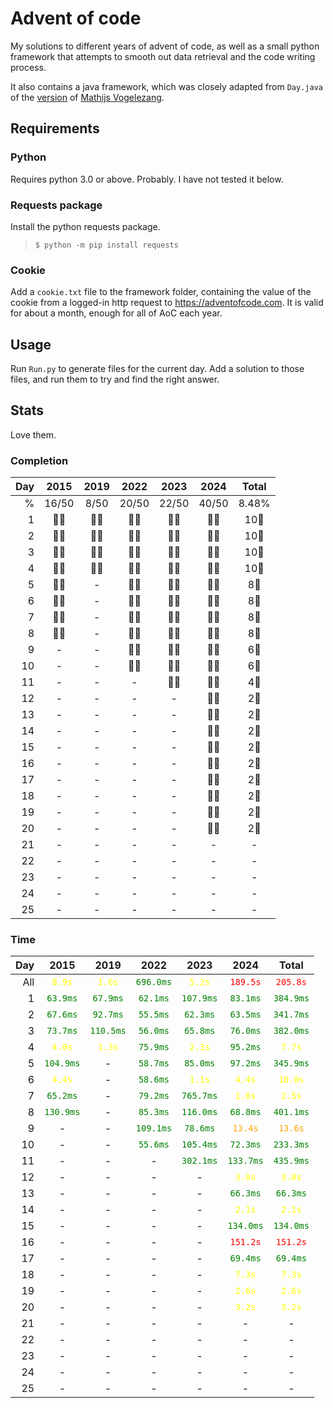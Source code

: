 <style>
    .perfect {
        /* 100%; 1-1000 ms */
        color: green;
    }
    .good {
        /* 50-100%; 1-10 s */
        color: yellow;
    }
    .decent {
        /* 10-50%; 10-100 s */
        color: orange;
    }
    .bad {
        /* 0-10%; 100+ s */
        color: red;
    }
    .insane {
        /* 1-1000 μs */
        color: blue;
    }
    .impossible {
        /* <1000 ns */
        color: purple;
    }
    .horrendous {
        /* >100 s */
        color: black;
    }

</style>

# Advent of code
My solutions to different years of advent of code, as well as a small python framework that attempts to smooth out data retrieval and the code writing process.  

It also contains a java framework, which was closely adapted from `Day.java` of the [version](https://github.com/Mathijs-Vogelezang/AdventOfCode/blob/master/src/main/java/common/Day.java) of [Mathijs Vogelezang](https://github.com/Mathijs-Vogelezang).

## Requirements
### Python
Requires python 3.0 or above. Probably. I have not tested it below.

### Requests package
Install the python requests package.
> ```$ python -m pip install requests```

### Cookie
Add a `cookie.txt` file to the framework folder, containing the value of the cookie from a logged-in http request to https://adventofcode.com. It is valid for about a month, enough for all of AoC each year.

## Usage
Run `Run.py` to generate files for the current day. Add a solution to those files, and run them to try and find the right answer.

## Stats
Love them.
### Completion
|Day|2015|2019|2022|2023|2024|Total|
|-:|:-:|:-:|:-:|:-:|:-:|:-:|
|%|16/50|8/50|20/50|22/50|40/50|8.48%|
|1|🌟🌟|🌟🌟|🌟🌟|🌟🌟|🌟🌟|10🌟|
|2|🌟🌟|🌟🌟|🌟🌟|🌟🌟|🌟🌟|10🌟|
|3|🌟🌟|🌟🌟|🌟🌟|🌟🌟|🌟🌟|10🌟|
|4|🌟🌟|🌟🌟|🌟🌟|🌟🌟|🌟🌟|10🌟|
|5|🌟🌟|-|🌟🌟|🌟🌟|🌟🌟|8🌟|
|6|🌟🌟|-|🌟🌟|🌟🌟|🌟🌟|8🌟|
|7|🌟🌟|-|🌟🌟|🌟🌟|🌟🌟|8🌟|
|8|🌟🌟|-|🌟🌟|🌟🌟|🌟🌟|8🌟|
|9|-|-|🌟🌟|🌟🌟|🌟🌟|6🌟|
|10|-|-|🌟🌟|🌟🌟|🌟🌟|6🌟|
|11|-|-|-|🌟🌟|🌟🌟|4🌟|
|12|-|-|-|-|🌟🌟|2🌟|
|13|-|-|-|-|🌟🌟|2🌟|
|14|-|-|-|-|🌟🌟|2🌟|
|15|-|-|-|-|🌟🌟|2🌟|
|16|-|-|-|-|🌟🌟|2🌟|
|17|-|-|-|-|🌟🌟|2🌟|
|18|-|-|-|-|🌟🌟|2🌟|
|19|-|-|-|-|🌟🌟|2🌟|
|20|-|-|-|-|🌟🌟|2🌟|
|21|-|-|-|-|-|-|
|22|-|-|-|-|-|-|
|23|-|-|-|-|-|-|
|24|-|-|-|-|-|-|
|25|-|-|-|-|-|-|

### Time
|Day|2015|2019|2022|2023|2024|Total|
|-:|:-:|:-:|:-:|:-:|:-:|:-:|
|All|<span class="good">`8.9s`</span>|<span class="good">`1.6s`</span>|<span class="perfect">`696.0ms`</span>|<span class="good">`5.2s`</span>|<span class="bad">`189.5s`</span>|<span class="bad">`205.8s`</span>|
|1|<span class="perfect">`63.9ms`</span>|<span class="perfect">`67.9ms`</span>|<span class="perfect">`62.1ms`</span>|<span class="perfect">`107.9ms`</span>|<span class="perfect">`83.1ms`</span>|<span class="perfect">`384.9ms`</span>|
|2|<span class="perfect">`67.6ms`</span>|<span class="perfect">`92.7ms`</span>|<span class="perfect">`55.5ms`</span>|<span class="perfect">`62.3ms`</span>|<span class="perfect">`63.5ms`</span>|<span class="perfect">`341.7ms`</span>|
|3|<span class="perfect">`73.7ms`</span>|<span class="perfect">`110.5ms`</span>|<span class="perfect">`56.0ms`</span>|<span class="perfect">`65.8ms`</span>|<span class="perfect">`76.0ms`</span>|<span class="perfect">`382.0ms`</span>|
|4|<span class="good">`4.0s`</span>|<span class="good">`1.3s`</span>|<span class="perfect">`75.9ms`</span>|<span class="good">`2.3s`</span>|<span class="perfect">`95.2ms`</span>|<span class="good">`7.7s`</span>|
|5|<span class="perfect">`104.9ms`</span>|-|<span class="perfect">`58.7ms`</span>|<span class="perfect">`85.0ms`</span>|<span class="perfect">`97.2ms`</span>|<span class="perfect">`345.9ms`</span>|
|6|<span class="good">`4.4s`</span>|-|<span class="perfect">`58.6ms`</span>|<span class="good">`1.1s`</span>|<span class="good">`4.4s`</span>|<span class="good">`10.0s`</span>|
|7|<span class="perfect">`65.2ms`</span>|-|<span class="perfect">`79.2ms`</span>|<span class="perfect">`765.7ms`</span>|<span class="good">`1.6s`</span>|<span class="good">`2.5s`</span>|
|8|<span class="perfect">`130.9ms`</span>|-|<span class="perfect">`85.3ms`</span>|<span class="perfect">`116.0ms`</span>|<span class="perfect">`68.8ms`</span>|<span class="perfect">`401.1ms`</span>|
|9|-|-|<span class="perfect">`109.1ms`</span>|<span class="perfect">`78.6ms`</span>|<span class="decent">`13.4s`</span>|<span class="decent">`13.6s`</span>|
|10|-|-|<span class="perfect">`55.6ms`</span>|<span class="perfect">`105.4ms`</span>|<span class="perfect">`72.3ms`</span>|<span class="perfect">`233.3ms`</span>|
|11|-|-|-|<span class="perfect">`302.1ms`</span>|<span class="perfect">`133.7ms`</span>|<span class="perfect">`435.9ms`</span>|
|12|-|-|-|-|<span class="good">`3.0s`</span>|<span class="good">`3.0s`</span>|
|13|-|-|-|-|<span class="perfect">`66.3ms`</span>|<span class="perfect">`66.3ms`</span>|
|14|-|-|-|-|<span class="good">`2.1s`</span>|<span class="good">`2.1s`</span>|
|15|-|-|-|-|<span class="perfect">`134.0ms`</span>|<span class="perfect">`134.0ms`</span>|
|16|-|-|-|-|<span class="bad">`151.2s`</span>|<span class="bad">`151.2s`</span>|
|17|-|-|-|-|<span class="perfect">`69.4ms`</span>|<span class="perfect">`69.4ms`</span>|
|18|-|-|-|-|<span class="good">`7.3s`</span>|<span class="good">`7.3s`</span>|
|19|-|-|-|-|<span class="good">`2.6s`</span>|<span class="good">`2.6s`</span>|
|20|-|-|-|-|<span class="good">`3.2s`</span>|<span class="good">`3.2s`</span>|
|21|-|-|-|-|-|-|
|22|-|-|-|-|-|-|
|23|-|-|-|-|-|-|
|24|-|-|-|-|-|-|
|25|-|-|-|-|-|-|